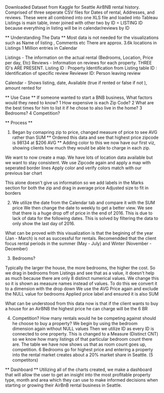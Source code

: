 Downloaded Dataset from Kaggle for Seattle AirBNB rental history. 
Comprised of three seperate CSV files for Dates of rental, Addresses, and reviews. 
These were all combined into one XLS file and loaded into Tableau
Listings is main table, inner joined with other two by ID = LISTING ID  because everything in listing will be in calendar/reviews by ID  


** Understanding The Data ** 
Most data is not needed for the visualizations such as Name of listing , Comments etc
There are approx. 3.6k locations in Listings 
  1 Million entries in Calendar


Listings - The information on the actual rental (Bedrooms, Location, Price per day, Etc) 
Reviews - Information on reviews for each property. 
     THREE ID's ARE PRESENT. 
      Listing ID : Property Identification from Listing table
      ID : Identification of specific review
      Reviewer ID: Person leaving review 

Calendar - Shows listing, date, Available (true if rented or false if not ), amount rented for 
      

** Use Case  ** 
If someone wanted to start a BNB business, What factors would they need to know? 
1 How expensive is each Zip Code? 
2 What are the best times for him to list it if he chose to also live in the home? 
3 Bedrooms? 
4 Competition? 


** Process ** 

1. Began by comapring zip to price, changed measure of price to see AVG rather than SUM 
** Ordered this data and see that highest price zipcode is 98134 at $206 AVG **
Adding color to this we now have our first viz, showing clients how much they would be able to charge in each zip. 

We want to now create a map. 
We have lots of location data available but we want to stay consistent. 
We use Zipcode again and apply a map with seperated border lines 
Apply color and verify colors match with our previous bar chart 

This alone doesn't give us information so we add labels in the Marks section for both the zip and drag in average price 
Adjusted size to fit in borders

2. We utilize the date from the Calendar tab and compare it with the SUM price 
We then change the date to weekly to get a better view. 
We see that there is a huge drop off of price in the end of 2016. This is due to lack of data for the following dates. 
This is solved by filtering the data to only show the last day of 2016. 

What can be proved with this visualization is that the begining of the year (Jan - March) is not as successful for rentals. 
Recomendded that the client focus rental periods in the summer (May - July) and Winter (November - December) 

3. Bedrooms? 

Typically the larger the house, the more bedrooms, the higher the cost. 
So we drag in bedrooms from Listings and see that as a value, it doesn't help as much because there are only 8 distinct numerical values.
We change this so it is shown as measure names instead of values. 
To do this we convert it to a dimension with the drop down 
We use the AVG Price again and exclude the NULL value for bedrooms 
Applied price label and ensured it is also SUM 

What can be understood from this data now is that if the client wants to buy a house for an AirBNB the highest price he can charge will be the 6 BR 

4. Competition? 
How many rentals would he be competing against should he choose to buy a property? We begin by using the bedroom dimension again without NULL values
Then we utilize ID as every ID is connected to one property. 
This is changed to a Measure (Distinct CNT) so we know how many listings of that particular bedroom count there are. 
The table we have now shows us that as room count goes up, competition. 
6 Bedrooms go for highest price and entering a property into the rental market creates about a 20% market share in Seattle. (5 competitors) 



** Dashboard ** 
Utilizing all of the charts created, we make a dashboard that will allow the user to get an insight into the most profitable property type, month 
and area which they can use to make informed decisions when starting or growing their AirBnB rental business in Seattle. 





